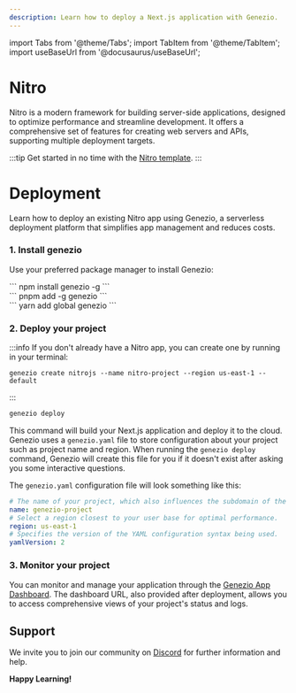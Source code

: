 ```yaml
---
description: Learn how to deploy a Next.js application with Genezio.
---
```


import Tabs from '@theme/Tabs';
import TabItem from '@theme/TabItem';
import useBaseUrl from '@docusaurus/useBaseUrl';

# Nitro

<head>
    <title>Nitro | Genezio Documentation</title>
</head>

Nitro is a modern framework for building server-side applications, designed to optimize performance and streamline development.
It offers a comprehensive set of features for creating web servers and APIs, supporting multiple deployment targets.

:::tip
Get started in no time with the [Nitro template](https://app.genez.io/nextjs-getting-started).
:::

# Deployment

Learn how to deploy an existing Nitro app using Genezio, a serverless deployment platform that simplifies app management and reduces costs.

### 1. Install genezio

Use your preferred package manager to install Genezio:

<Tabs>
  <TabItem className="tab-item" value="npm" label="npm">
<div id="step1-install-npm">
  ```
  npm install genezio -g
  ```
  </div>
  </TabItem>
  <TabItem className="tab-item" value="pnpm" label="pnpm">
  <div id="step1-install-pnpm">
  ```
  pnpm add -g genezio
  ```
  </div>
  </TabItem>
  <TabItem  className="tab-item" value="yarn" label="yarn">
  <div id="step1-install-yarn">
  ```
  yarn add global genezio
  ```
  </div>
  </TabItem>
</Tabs>

### 2. Deploy your project

:::info
If you don't already have a Nitro app, you can create one by running in your terminal:
```
genezio create nitrojs --name nitro-project --region us-east-1 --default
```
:::

```bash
genezio deploy
```

This command will build your Next.js application and deploy it to the cloud. Genezio uses a `genezio.yaml` file to store configuration about your project such as project name and region. When running the `genezio deploy` command, Genezio will create this file for you if it doesn't exist after asking you some interactive questions.

The `genezio.yaml` configuration file will look something like this:

```yaml
# The name of your project, which also influences the subdomain of the project.
name: genezio-project
# Select a region closest to your user base for optimal performance.
region: us-east-1
# Specifies the version of the YAML configuration syntax being used.
yamlVersion: 2
```

### 3. Monitor your project

You can monitor and manage your application through the [Genezio App Dashboard](https://app.genez.io/dashboard). The dashboard URL, also provided after deployment, allows you to access comprehensive views of your project's status and logs.

## Support <a href="#support" id="support"></a>

We invite you to join our community on [Discord](https://discord.gg/uc9H5YKjXv) for further information and help.

**Happy Learning!**
